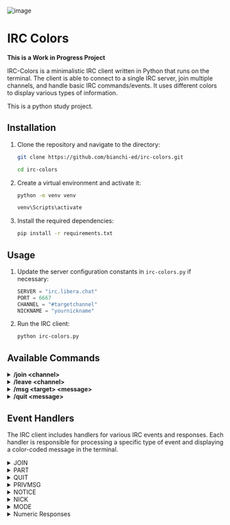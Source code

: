 ![image](https://github.com/user-attachments/assets/ddc6fdf2-5e34-4a63-b49f-0fde344cac5f)


# IRC Colors

**This is a Work in Progress Project**

IRC-Colors is a minimalistic IRC client written in Python that runs on the terminal. The client is able to connect to a single IRC server, join multiple channels, and handle basic IRC commands/events. It uses different colors to display various types of information.

This is a python study project.

## Installation

1. Clone the repository and navigate to the directory:
    ```sh
    git clone https://github.com/bianchi-ed/irc-colors.git
    ```

    ```sh
    cd irc-colors
    ```

2. Create a virtual environment and activate it:
    ```sh
    python -m venv venv
    ```

    ```sh
    venv\Scripts\activate
    ```
3. Install the required dependencies:
    ```sh
    pip install -r requirements.txt
    ```

## Usage

1. Update the server configuration constants in `irc-colors.py` if necessary:
    ```python
    SERVER = "irc.libera.chat"
    PORT = 6667
    CHANNEL = "#targetchannel"
    NICKNAME = "yournickname"
    ```

2. Run the IRC client:
    ```sh
    python irc-colors.py
    ```

## Available Commands

<details>
  <summary><strong>/join &lt;channel&gt;</strong></summary>
  
  - **Description**: Join a specified channel.
  - **Usage**: `/join #python`
  - **File**: [commands/join.py](commands/join.py)
  - **Function**: [`execute`](commands/join.py)
</details>

<details>
  <summary><strong>/leave &lt;channel&gt;</strong></summary>
  
  - **Description**: Leave a specified channel.
  - **Usage**: `/leave #python`
  - **File**: [commands/leave.py](commands/leave.py)
  - **Function**: [`execute`](commands/leave.py)
</details>

<details>
  <summary><strong>/msg &lt;target&gt; &lt;message&gt;</strong></summary>
  
  - **Description**: Send a private message to a user or a message to a channel.
  - **Usage**: `/msg username Hello there!` or `/msg #python Hello everyone!`
  - **File**: [commands/msg.py](commands/msg.py)
  - **Function**: [`execute`](commands/msg.py)
</details>

<details>
  <summary><strong>/quit &lt;message&gt;</strong></summary>
  
  - **Description**: Quit the IRC server with an optional message.
  - **Usage**: `/quit Goodbye!`
  - **File**: [commands/quit.py](commands/quit.py)
  - **Function**: [`execute`](commands/quit.py)
</details>
 

## Event Handlers

The IRC client includes handlers for various IRC events and responses. Each handler is responsible for processing a specific type of event and displaying a color-coded message in the terminal.

<details>
<summary>JOIN</summary>

- **File**: [handlers/join.py](handlers/join.py)
- **Description**: Handles the event when a user joins a channel.
- **Color**: Light Green (`Fore.LIGHTGREEN_EX`)

</details>

<details>
<summary>PART</summary>

- **File**: [handlers/part.py](handlers/part.py)
- **Description**: Handles the event when a user leaves a channel.
- **Color**: Light Red (`Fore.LIGHTRED_EX`)

</details>

<details>
<summary>QUIT</summary>

- **File**: [handlers/quit.py](handlers/quit.py)
- **Description**: Handles the event when a user quits the IRC server.
- **Color**: Light Red (`Fore.LIGHTRED_EX`)

</details>

<details>
<summary>PRIVMSG</summary>

- **File**: [handlers/privmsg.py](handlers/privmsg.py)
- **Description**: Handles private messages sent to a user or a channel.
- **Color**: Light Green (`Fore.LIGHTGREEN_EX`) for channel messages, Light Blue (`Fore.LIGHTBLUE_EX`) for private messages

</details>

<details>
<summary>NOTICE</summary>

- **File**: [handlers/notice.py](handlers/notice.py)
- **Description**: Handles notice messages sent to a user or a channel.
- **Color**: Yellow (`Fore.YELLOW`)

</details>

<details>
<summary>NICK</summary>

- **File**: [handlers/nick.py](handlers/nick.py)
- **Description**: Handles the event when a user changes their nickname.
- **Color**: Light Yellow (`Fore.LIGHTYELLOW_EX`)

</details>

<details>
<summary>MODE</summary>

- **File**: [handlers/mode.py](handlers/mode.py)
- **Description**: Handles mode changes for a user or a channel.
- **Color**: Light Yellow (`Fore.LIGHTYELLOW_EX`)

</details>

<details>
<summary>Numeric Responses</summary>

- **001 (RPL_WELCOME)**: [handlers/event_001.py](handlers/event_001.py)
- **002 (RPL_YOURHOST)**: [handlers/event_002.py](handlers/event_002.py)
- **003 (RPL_CREATED)**: [handlers/event_003.py](handlers/event_003.py)
- **004 (RPL_MYINFO)**: [handlers/event_004.py](handlers/event_004.py)
- **005 (RPL_BOUNCE)**: [handlers/event_005.py](handlers/event_005.py)
- **250 (RPL_STATSCONN)**: [handlers/event_250.py](handlers/event_250.py)
- **251 (RPL_LUSERCLIENT)**: [handlers/event_251.py](handlers/event_251.py)
- **252 (RPL_LUSEROP)**: [handlers/event_252.py](handlers/event_252.py)
- **253 (RPL_LUSERUNKNOWN)**: [handlers/event_253.py](handlers/event_253.py)
- **254 (RPL_LUSERCHANNELS)**: [handlers/event_254.py](handlers/event_254.py)
- **255 (RPL_LUSERME)**: [handlers/event_255.py](handlers/event_255.py)
- **265 (RPL_LOCALUSERS)**: [handlers/event_265.py](handlers/event_265.py)
- **266 (RPL_GLOBALUSERS)**: [handlers/event_266.py](handlers/event_266.py)
- **353 (RPL_NAMREPLY)**: [handlers/event_353.py](handlers/event_353.py)
- **366 (RPL_ENDOFNAMES)**: [handlers/event_366.py](handlers/event_366.py)
- **372 (RPL_MOTD)**: [handlers/event_372.py](handlers/event_372.py)
- **375 (RPL_MOTDSTART)**: [handlers/event_375.py](handlers/event_375.py)
- **376 (RPL_ENDOFMOTD)**: [handlers/event_376.py](handlers/event_376.py)

Each numeric response handler processes a specific server message and displays it with a unique color:
- **Light Cyan (`Fore.LIGHTCYAN_EX`)**: 001, 002, 003, 004
- **White (`Fore.WHITE`)**: 005
- **Magenta (`Fore.MAGENTA`)**: 250, 251, 252, 253, 254, 255, 265, 266
- **Cyan (`Fore.CYAN`)**: 353
- **Blue (`Fore.BLUE`)**: 372
- **Black with Blue Background (`Fore.BLACK`, `Back.BLUE`)**: 375, 376
- **Black with Cyan Background (`Fore.BLACK`, `Back.CYAN`)**: 366

</details>
